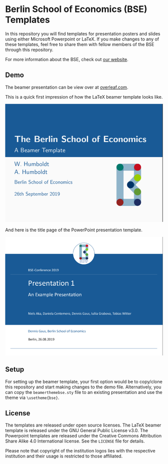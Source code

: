 Berlin School of Economics (BSE) Templates
==========================================

In this repository you will find templates for presentation posters and slides using either Microsoft Powerpoint or LaTeX. If you make changes to any of these templates, feel free to share them with fellow members of the BSE through this repository.

For more information about the BSE, check out [our website](https://berlin-econ.de).

## Demo

The beamer presentation can be view over at [overleaf.com](https://www.overleaf.com/read/jkvxrmxhvmbn).

This is a quick first impression of how the LaTeX beamer template looks like.

![](presentation/images/BSE_Latex_Title.png)

And here is the title page of the PowerPoint presentation template.

![](presentation/images/BSE_PP_Title.png)

## Setup

For setting up the beamer template, your first option would be to copy/clone this repository and start making changes to the demo file. Alternatively, you can copy the `beamerthemebse.sty` file to an existing presentation and use the theme via `\usetheme{bse}`.


## License

The templates are released under open source licenses. The LaTeX beamer template is released under the GNU General Public License v3.0. The Powerpoint templates are released under the Creative Commons Attribution Share Alike 4.0 International license. See the `LICENSE` file for details.

Please note that copyright of the institution logos lies with the respective institution and their usage is restricted to those affiliated. 

